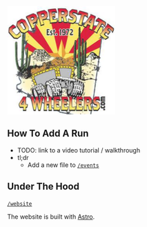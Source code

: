 <img src="./website/src/images/copperstate_logo.png" width="250px" height="250px" />

## How To Add A Run 

* TODO: link to a video tutorial / walkthrough
* tl;dr
    * Add a new file to [`/events`](./events)

## Under The Hood

[`/website`](./website)

The website is built with [Astro](https://astro.build/).
